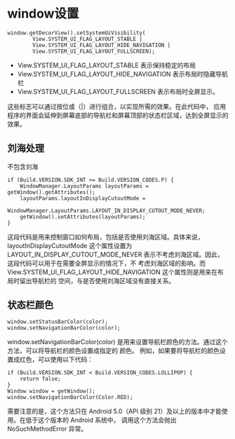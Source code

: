 # window设置

```
window.getDecorView().setSystemUiVisibility(
        View.SYSTEM_UI_FLAG_LAYOUT_STABLE |
        View.SYSTEM_UI_FLAG_LAYOUT_HIDE_NAVIGATION |
        View.SYSTEM_UI_FLAG_LAYOUT_FULLSCREEN);
```

- View.SYSTEM_UI_FLAG_LAYOUT_STABLE 表示保持稳定的布局
- View.SYSTEM_UI_FLAG_LAYOUT_HIDE_NAVIGATION 表示布局时隐藏导航栏
- View.SYSTEM_UI_FLAG_LAYOUT_FULLSCREEN 表示布局时全屏显示。


这些标志可以通过按位或（|）进行组合，以实现所需的效果。在此代码中，
应用程序的界面会延伸到屏幕底部的导航栏和屏幕顶部的状态栏区域，达到全屏显示的效果。

## 刘海处理

不包含刘海

```
if (Build.VERSION.SDK_INT >= Build.VERSION_CODES.P) {
    WindowManager.LayoutParams layoutParams = getWindow().getAttributes();
    layoutParams.layoutInDisplayCutoutMode =
            WindowManager.LayoutParams.LAYOUT_IN_DISPLAY_CUTOUT_MODE_NEVER;
    getWindow().setAttributes(layoutParams);
}
```
这段代码是用来控制窗口如何布局，包括是否使用刘海区域。具体来说，layoutInDisplayCutoutMode 这个属性设置为
LAYOUT_IN_DISPLAY_CUTOUT_MODE_NEVER 表示不考虑刘海区域。因此，这段代码可以用于在需要全屏显示的情况下，不
考虑刘海区域的影响。而 View.SYSTEM_UI_FLAG_LAYOUT_HIDE_NAVIGATION 这个属性则是用来在布局时留出导航栏的
空间，与是否使用刘海区域没有直接关系。

## 状态栏颜色

```
window.setStatusBarColor(color);
window.setNavigationBarColor(color);
```

window.setNavigationBarColor(color) 是用来设置导航栏颜色的方法。通过这个方法，可以将导航栏的颜色设置成指定的
颜色。
例如，如果要将导航栏的颜色设置成红色，可以使用以下代码：

```
if (Build.VERSION.SDK_INT < Build.VERSION_CODES.LOLLIPOP) {
    return false;
}
Window window = getWindow();
window.setNavigationBarColor(Color.RED);

```

需要注意的是，这个方法只在 Android 5.0（API 级别 21）及以上的版本中才能使用。在低于这个版本的 Android 系统中，
调用这个方法会抛出 NoSuchMethodError 异常。

